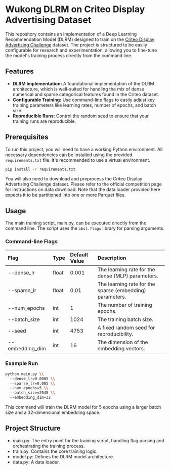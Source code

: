# **Wukong DLRM on Criteo Display Advertising Dataset**

This repository contains an implementation of a Deep Learning Recommendation Model (DLRM) designed to train on the [Criteo Display Advertising Challenge](https://www.google.com/search?q=https://www.kaggle.com/c/criteo-display-advertising-challenge/data) dataset. The project is structured to be easily configurable for research and experimentation, allowing you to fine-tune the model's training process directly from the command line.

## **Features**

* **DLRM Implementation:** A foundational implementation of the DLRM architecture, which is well-suited for handling the mix of dense numerical and sparse categorical features found in the Criteo dataset.  
* **Configurable Training:** Use command-line flags to easily adjust key training parameters like learning rates, number of epochs, and batch size.  
* **Reproducible Runs:** Control the random seed to ensure that your training runs are reproducible.

## **Prerequisites**

To run this project, you will need to have a working Python environment. All necessary dependencies can be installed using the provided `requirements.txt` file. It's recommended to use a virtual environment.

```bash
pip install -r requirements.txt
```

You will also need to download and preprocess the Criteo Display Advertising Challenge dataset. Please refer to the official competition page for instructions on data download. Note that the data loader provided here expects it to be partitioned into one or more Parquet files.

## **Usage**

The main training script, main.py, can be executed directly from the command line. The script uses the `absl.flags` library for parsing arguments.

### **Command-line Flags**

| Flag | Type | Default Value | Description |
| :---- | :---- | :---- | :---- |
| \--dense\_lr | float | 0.001 | The learning rate for the dense (MLP) parameters. |
| \--sparse\_lr | float | 0.01 | The learning rate for the sparse (embedding) parameters. |
| \--num\_epochs | int | 1 | The number of training epochs. |
| \--batch\_size | int | 1024 | The training batch size. |
| \--seed | int | 4753 | A fixed random seed for reproducibility. |
| \--embedding\_dim | int | 16 | The dimension of the embedding vectors. |

### **Example Run**

```bash
python main.py \\  
  --dense_lr=0.0005 \\  
  --sparse_lr=0.005 \\  
  --num_epochs=5 \\  
  --batch_size=2048 \\  
  --embedding_dim=32
```

This command will train the DLRM model for 5 epochs using a larger batch size and a 32-dimensional embedding space.

## **Project Structure**

* main.py: The entry point for the training script, handling flag parsing and orchestrating the training process.  
* train.py: Contains the core training logic.  
* model.py: Defines the DLRM model architecture.  
* data.py: A data loader.
